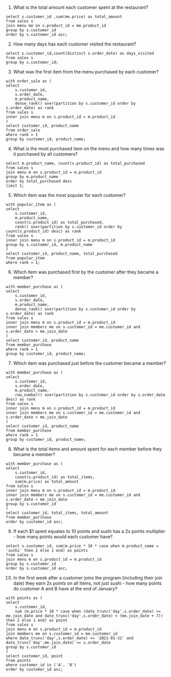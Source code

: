1. What is the total amount each customer spent at the restaurant?

```
select s.customer_id ,sum(me.price) as total_amount
from sales s
join menu me on s.product_id = me.product_id
group by s.customer_id
order by s.customer_id asc;
```

2. How many days has each customer visited the restaurant?

```
select s.customer_id,count(distinct s.order_date) as days_visited
from sales s
group by s.customer_id;
```

3. What was the first item from the menu purchased by each customer?

```
with order_sale as (
select
    s.customer_id,
    s.order_date,
    m.product_name,
    dense_rank() over(partition by s.customer_id order by s.order_date) as rank
from sales s
inner join menu m on s.product_id = m.product_id
)
select customer_id, product_name
from order_sale
where rank = 1
group by customer_id, product_name;
```

4. What is the most purchased item on the menu and how many times was it purchased by all customers?

```
select m.product_name, count(s.product_id) as total_purchased
from sales s
join menu m on s.product_id = m.product_id
group by m.product_name
order by total_purchased desc
limit 1;
```

5. Which item was the most popular for each customer?

```
with popular_item as (
select
    s.customer_id,
    m.product_name,
    count(s.product_id) as total_purchased,
    rank() over(partition by s.customer_id order by count(s.product_id) desc) as rank
from sales s
inner join menu m on s.product_id = m.product_id
group by s.customer_id, m.product_name
)
select customer_id, product_name, total_purchased
from popular_item
where rank = 1;
```

6. Which item was purchased first by the customer after they became a member?

```
with member_purchase as (
select
    s.customer_id,
    s.order_date,
    m.product_name,
    dense_rank() over(partition by s.customer_id order by s.order_date) as rank
from sales s
inner join menu m on s.product_id = m.product_id
inner join members me on s.customer_id = me.customer_id and s.order_date > me.join_date
)
select customer_id, product_name
from member_purchase
where rank = 1
group by customer_id, product_name;
```

7. Which item was purchased just before the customer became a member?

```
with member_purchase as (
select
    s.customer_id,
    s.order_date,
    m.product_name,
    row_number() over(partition by s.customer_id order by s.order_date desc) as rank
from sales s
inner join menu m on s.product_id = m.product_id
inner join members me on s.customer_id = me.customer_id and s.order_date < me.join_date
)
select customer_id, product_name
from member_purchase
where rank = 1
group by customer_id, product_name;
```

8. What is the total items and amount spent for each member before they became a member?

```
with member_purchase as (
select
    s.customer_id,
    count(s.product_id) as total_items,
    sum(m.price) as total_amount
from sales s
inner join menu m on s.product_id = m.product_id
inner join members me on s.customer_id = me.customer_id and s.order_date < me.join_date
group by s.customer_id
)
select customer_id, total_items, total_amount
from member_purchase
order by customer_id asc;
```

9. If each $1 spent equates to 10 points and sushi has a 2x points multiplier - how many points would each customer have?

```
select s.customer_id, sum(m.price * 10 * case when m.product_name = 'sushi' then 2 else 1 end) as points
from sales s
join menu m on s.product_id = m.product_id
group by s.customer_id
order by s.customer_id asc;
```

10. In the first week after a customer joins the program (including their join date) they earn 2x points on all items, not just sushi - how many points do customer A and B have at the end of January?

```
with points as (
select
    s.customer_id,
    sum (m.price * 10 * case when (date_trunc('day',s.order_date) >= me.join_date and date_trunc('day',s.order_date) < (me.join_date + 7)) then 2 else 1 end) as point
from sales s
join menu m on s.product_id = m.product_id
join members me on s.customer_id = me.customer_id
where date_trunc('day',s.order_date) <= '2021-01-31' and date_trunc('day',me.join_date) <= s.order_date
group by s.customer_id
)
select customer_id, point
from points
where customer_id in ('A', 'B')
order by customer_id asc;
```

